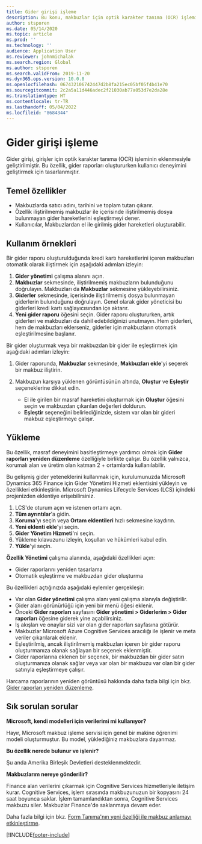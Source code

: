```yaml
---
title: Gider girişi işleme
description: Bu konu, makbuzlar için optik karakter tanıma (OCR) işlemi hakkında bilgi sağlar. Bu özellik, Microsoft Dynamics 365 Finance'ta gider raporları oluşturulurken kullanıcı deneyiminin geliştirilmesi için tasarlanmıştır.
author: stsporen
ms.date: 05/14/2020
ms.topic: article
ms.prod: ''
ms.technology: ''
audience: Application User
ms.reviewer: johnmichalak
ms.search.region: Global
ms.author: stsporen
ms.search.validFrom: 2019-11-20
ms.dyn365.ops.version: 10.0.8
ms.openlocfilehash: 067432106742447d2b8fa215ec05bf05f4b41e70
ms.sourcegitcommit: 2c2a5a11d446adec2f21030ab77a053d7e2da28e
ms.translationtype: HT
ms.contentlocale: tr-TR
ms.lasthandoff: 05/04/2022
ms.locfileid: "8684344"
---
```

# <a name="expense-receipt-processing"></a>Gider girişi işleme

Gider girişi, girişler için optik karakter tanıma (OCR) işleminin eklenmesiyle geliştirilmiştir. Bu özellik, gider raporları oluştururken kullanıcı deneyimini geliştirmek için tasarlanmıştır.

## <a name="key-features"></a>Temel özellikler

- Makbuzlarda satıcı adını, tarihini ve toplam tutarı çıkarır.
- Özellik iliştirilmemiş makbuzlar ile içerisinde iliştirilmemiş dosya bulunmayan gider hareketlerini eşleştirmeyi dener.
- Kullanıcılar, Makbuzlardan el ile girilmiş gider hareketleri oluşturabilir.

## <a name="usage-examples"></a>Kullanım örnekleri

Bir gider raporu oluşturulduğunda kredi kartı hareketlerini içeren makbuzları otomatik olarak iliştirmek için aşağıdaki adımları izleyin:

  1. **Gider yönetimi** çalışma alanını açın.
  2. **Makbuzlar** sekmesinde, iliştirilmemiş makbuzların bulunduğunu doğrulayın. Makbuzları da **Makbuzlar** sekmesine yükleyebilirsiniz.
  3. **Giderler** sekmesinde, içerisinde iliştirilmemiş dosya bulunmayan giderlerin bulunduğunu doğrulayın. Genel olarak gider yöneticisi bu giderleri kredi kartı sağlayıcısından içe aktarır.
  4. **Yeni gider raporu** öğesini seçin. Gider raporu oluştururken, artık giderleri ve makbuzları da dahil edebildiğinizi unutmayın. Hem giderleri, hem de makbuzları eklerseniz, giderler için makbuzların otomatik eşleştirilmesine başlanır.

Bir gider oluşturmak veya bir makbuzdan bir gider ile eşleştirmek için aşağıdaki adımları izleyin:

  1. Gider raporunda, **Makbuzlar** sekmesinde, **Makbuzları ekle**'yi seçerek bir makbuz iliştirin.
  2. Makbuzun karşıya yüklenen görüntüsünün altında, **Oluştur** ve **Eşleştir** seçeneklerine dikkat edin.

      - El ile girilen bir masraf hareketini oluşturmak için **Oluştur** öğesini seçin ve makbuzdan çıkarılan değerleri doldurun.
      - **Eşleştir** seçeneğini belirlediğinizde, sistem var olan bir gideri makbuz eşleştirmeye çalışır.

## <a name="installation"></a>Yükleme

Bu özellik, masraf deneyimini basitleştirmeye yardımcı olmak için **Gider raporları yeniden düzenleme** özelliğiyle birlikte çalışır. Bu özellik yalnızca, korumalı alan ve üretim olan katman 2 + ortamlarda kullanılabilir.

Bu gelişmiş gider yeteneklerini kullanmak için, kurulumunuzda Microsoft Dynamics 365 Finance için Gider Yönetimi Hizmeti eklentisini yükleyin ve özellikleri etkinleştirin. Microsoft Dynamics Lifecycle Services (LCS) içindeki projenizden eklentiye erişebilirsiniz.

1. LCS'de oturum açın ve istenen ortamı açın.
2. **Tüm ayrıntılar**'a gidin.
3. **Koruma**'yı seçin veya **Ortam eklentileri** hızlı sekmesine kaydırın.
4. **Yeni eklenti ekle**'yi seçin.
5. **Gider Yönetim Hizmeti**'ni seçin.
6. Yükleme kılavuzunu izleyin, koşulları ve hükümleri kabul edin.
7. **Yükle**'yi seçin.

**Özellik Yönetimi** çalışma alanında, aşağıdaki özellikleri açın:

- Gider raporlarını yeniden tasarlama
- Otomatik eşleştirme ve makbuzdan gider oluşturma

Bu özellikleri açtığınızda aşağıdaki eylemler gerçekleşir:

- Var olan **Gider yönetimi** çalışma alanı yeni çalışma alanıyla değiştirilir.
- Gider alanı görünürlüğü için yeni bir menü öğesi eklenir.
- Önceki **Gider raporları** sayfasını **Gider yönetimi > Giderlerim > Gider raporları** öğesine giderek yine açabilirsiniz.
- İş akışları ve onaylar sizi var olan gider raporları sayfasına götürür.
- Makbuzlar Microsoft Azure Cognitive Services aracılığı ile işlenir ve meta veriler çıkarılarak eklenir.
- Eşleştirilmiş, ancak iliştirilmemiş makbuzları içeren bir gider raporu oluşturmanıza olanak sağlayan bir seçenek eklenmiştir.
- Gider raporlarına eklenen bir seçenek, bir makbuzdan bir gider satırı oluşturmanıza olanak sağlar veya var olan bir makbuzu var olan bir gider satırıyla eşleştirmeye çalışır.

Harcama raporlarının yeniden görüntüsü hakkında daha fazla bilgi için bkz. [Gider raporları yeniden düzenleme](ExpenseWorkspaceNew.md).

## <a name="frequently-asked-questions"></a>Sık sorulan sorular

**Microsoft, kendi modelleri için verilerimi mi kullanıyor?**

Hayır, Microsoft makbuz işleme servisi için genel bir makine öğrenimi modeli oluşturmuştur. Bu model, yüklediğiniz makbuzlara dayanmaz.

**Bu özellik nerede bulunur ve işlenir?**

Şu anda Amerika Birleşik Devletleri desteklenmektedir.

**Makbuzlarım nereye gönderilir?**

Finance alan verilerini çıkarmak için Cognitive Services hizmetleriyle iletişim kurar. Cognitive Services, işlem sırasında makbuzunuzun bir kopyasını 24 saat boyunca saklar. İşlem tamamlandıktan sonra, Cognitive Services makbuzu siler. Makbuzlar Finance'de saklanmaya devam eder.

Daha fazla bilgi için bkz. [Form Tanıma'nın yeni özelliği ile makbuz anlamayı etkinleştirme](https://azure.microsoft.com/blog/enable-receipt-understanding-with-form-recognizer-s-new-capability/).


[!INCLUDE[footer-include](../includes/footer-banner.md)]